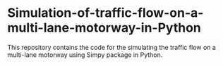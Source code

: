 # Simulation-of-traffic-flow-on-a-multi-lane-motorway-in-Python
This repository contains the code for the simulating the traffic flow on a multi-lane motorway using Simpy package in Python. 

